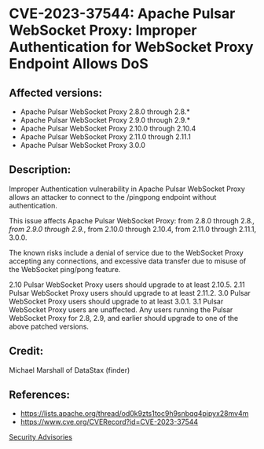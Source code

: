 # CVE-2023-37544: Apache Pulsar WebSocket Proxy: Improper Authentication for WebSocket Proxy Endpoint Allows DoS 

## Affected versions:

- Apache Pulsar WebSocket Proxy 2.8.0 through 2.8.*
- Apache Pulsar WebSocket Proxy 2.9.0 through 2.9.*
- Apache Pulsar WebSocket Proxy 2.10.0 through 2.10.4
- Apache Pulsar WebSocket Proxy 2.11.0 through 2.11.1
- Apache Pulsar WebSocket Proxy 3.0.0

## Description:

Improper Authentication vulnerability in Apache Pulsar WebSocket Proxy allows an attacker to connect to the /pingpong endpoint without authentication.

This issue affects Apache Pulsar WebSocket Proxy: from 2.8.0 through 2.8.*, from 2.9.0 through 2.9.*, from 2.10.0 through 2.10.4, from 2.11.0 through 2.11.1, 3.0.0.

The known risks include a denial of service due to the WebSocket Proxy accepting any connections, and excessive data transfer due to misuse of the WebSocket ping/pong feature.

2.10 Pulsar WebSocket Proxy users should upgrade to at least 2.10.5.
2.11 Pulsar WebSocket Proxy users should upgrade to at least 2.11.2.
3.0 Pulsar WebSocket Proxy users should upgrade to at least 3.0.1.
3.1 Pulsar WebSocket Proxy users are unaffected.
Any users running the Pulsar WebSocket Proxy for 2.8, 2.9, and earlier should upgrade to one of the above patched versions.

## Credit:

Michael Marshall of DataStax (finder)

## References:

- https://lists.apache.org/thread/od0k9zts1toc9h9snbqq4pjpyx28mv4m
- https://www.cve.org/CVERecord?id=CVE-2023-37544

[Security Advisories](index.md)